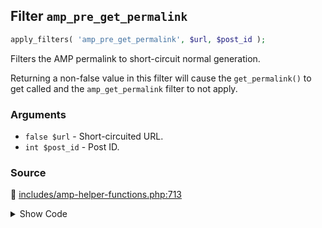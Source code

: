 ## Filter `amp_pre_get_permalink`

```php
apply_filters( 'amp_pre_get_permalink', $url, $post_id );
```

Filters the AMP permalink to short-circuit normal generation.

Returning a non-false value in this filter will cause the `get_permalink()` to get called and the `amp_get_permalink` filter to not apply.

### Arguments

* `false $url` - Short-circuited URL.
* `int $post_id` - Post ID.

### Source

:link: [includes/amp-helper-functions.php:713](/includes/amp-helper-functions.php#L713)

<details>
<summary>Show Code</summary>

```php
$pre_url = apply_filters( 'amp_pre_get_permalink', false, $post_id );
```

</details>

